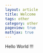 ```yaml
---
layout: article
title: Welcome
tags: other
category: other
pageview: true
mathjax: true
---
```

Hello World !!!